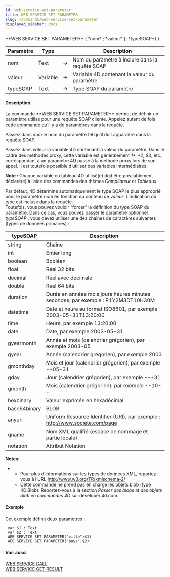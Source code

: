 ```yaml
---
id: web-service-set-parameter
title: WEB SERVICE SET PARAMETER
slug: /commands/web-service-set-parameter
displayed_sidebar: docs
---
```


<!--REF #_command_.WEB SERVICE SET PARAMETER.Syntax-->**WEB SERVICE SET PARAMETER** ( *nom* ; *valeur* {; *typeSOAP*} )<!-- END REF-->
<!--REF #_command_.WEB SERVICE SET PARAMETER.Params-->
| Paramètre | Type |  | Description |
| --- | --- | --- | --- |
| nom | Text | &rarr; | Nom du paramètre à inclure dans la requête SOAP |
| valeur | Variable | &rarr; | Variable 4D contenant la valeur du paramètre |
| typeSOAP | Text | &rarr; | Type SOAP du paramètre |

<!-- END REF-->

#### Description 

<!--REF #_command_.WEB SERVICE SET PARAMETER.Summary-->La commande **WEB SERVICE SET PARAMETER** permet de définir un paramètre utilisé pour une requête SOAP cliente.<!-- END REF--> Appelez autant de fois cette commande qu’il y a de paramètres dans la requête.

Passez dans *nom* le nom du paramètre tel qu’il doit apparaître dans la requête SOAP.

Passez dans *valeur* la variable 4D contenant la valeur du paramètre. Dans le cadre des méthodes proxy, cette variable est généralement *$1*, *$2*, *$3*, etc., correspondant à un paramètre 4D passé à la méthode proxy lors de son appel. Il est toutefois possible d’utiliser des variables intermédiaires.

**Note :** Chaque variable ou tableau 4D utilisé(e) doit être préalablement déclaré(e) à l’aide des commandes des thèmes *Compilateur* et *Tableaux*.

Par défaut, 4D détermine automatiquement le type SOAP le plus approprié pour le paramètre *nom* en fonction du contenu de *valeur*. L’indication du type est incluse dans la requête.  
Toutefois, vous pouvez vouloir “forcer” la définition du type SOAP du paramètre. Dans ce cas, vous pouvez passer le paramètre optionnel *typeSOAP* ; vous devez utiliser une des chaînes de caractères suivantes (types de données primaires) :

| **typeSOAP** | **Description**                                                                  |
| ------------ | -------------------------------------------------------------------------------- |
| string       | Chaîne                                                                           |
| int          | Entier long                                                                      |
| boolean      | Booléen                                                                          |
| float        | Réel 32 bits                                                                     |
| decimal      | Réel avec décimale                                                               |
| double       | Réel 64 bits                                                                     |
| duration     | Durée en années mois jours heures minutes secondes, par exemple : P1Y2M3DT10H30M |
| datetime     | Date et heure au format ISO8601, par exemple 2003-05-31T13:20:00                 |
| time         | Heure, par exemple 13:20:00                                                      |
| date         | Date, par exemple 2003-05-31                                                     |
| gyearmonth   | Année et mois (calendrier grégorien), par exemple 2003-05                        |
| gyear        | Année (calendrier grégorien), par exemple 2003                                   |
| gmonthday    | Mois et jour (calendrier grégorien), par exemple --05-31                         |
| gday         | Jour (calendrier grégorien), par exemple ---31                                   |
| gmonth       | Mois (calendrier grégorien), par exemple --10--                                  |
| hexbinary    | Valeur exprimée en hexadécimal                                                   |
| base64binary | BLOB                                                                             |
| anyuri       | Uniform Resource Identifier (URI), par exemple : http://www.societe.com/page     |
| qname        | Nom XML qualifié (espace de nommage et partie locale)                            |
| notation     | Attribut Notation                                                                |

**Notes:** 

* * Pour plus d’informations sur les types de données XML, reportez-vous à l’URL <http://www.w3.org/TR/xmlschema-2/>  
   * Cette commande ne prend pas en charge les objets blob (type 4D.Blob). Reportez-vous à la section *Passer des blobs et des objets blob en commandes 4D* sur developer.4d.com.

#### Exemple 

Cet exemple définit deux paramètres : 

```4d
 var $1 : Text
 var $2 : Text
 WEB SERVICE SET PARAMETER("ville";$1)
 WEB SERVICE SET PARAMETER("pays";$2)
```

#### Voir aussi 

[WEB SERVICE CALL](web-service-call.md)  
[WEB SERVICE GET RESULT](web-service-get-result.md)  